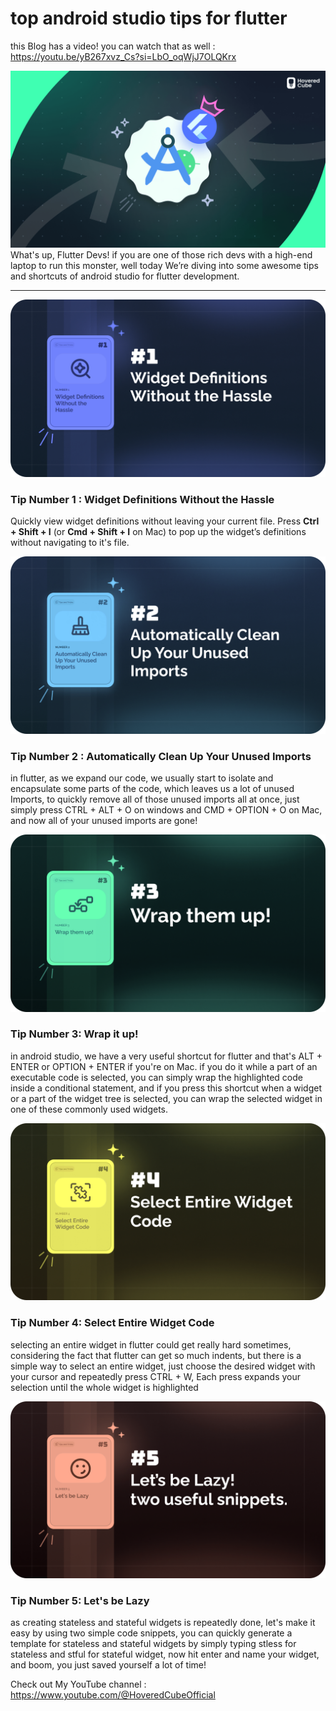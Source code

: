 # top android studio tips for flutter
this Blog has a video! you can watch that as well : https://youtu.be/yB267xvz_Cs?si=LbO_oqWjJ7OLQKrx

![the thumbnail](https://github.com/HoveredCube/top_android_studio_tips_for_flutter/blob/main/Thumbnail.png)
What's up, Flutter Devs! if you are one of those rich devs with a high-end laptop to run this monster, well today We’re diving into some awesome tips and shortcuts of android studio for flutter development.


___

![tip1](https://github.com/HoveredCube/top_android_studio_tips_for_flutter/blob/main/androidstudiotip1.png)
### Tip Number 1 : Widget Definitions Without the Hassle
Quickly view widget definitions without leaving your current file. Press **Ctrl + Shift + I** (or **Cmd + Shift + I** on Mac) to pop up the widget’s definitions without navigating to it's file.



![tip2](https://github.com/HoveredCube/top_android_studio_tips_for_flutter/blob/main/androidstudiotip2.png)
### Tip Number 2 : Automatically Clean Up Your Unused Imports
in flutter, as we expand our code, we usually start to isolate and encapsulate some parts of the code, which leaves us a lot of unused Imports, to quickly remove all of those unused imports all at once, just simply press CTRL + ALT + O on windows and CMD + OPTION + O on Mac, and now all of your unused imports are gone!


![tip3](https://github.com/HoveredCube/top_android_studio_tips_for_flutter/blob/main/androidstudiotip3.png)
### Tip Number 3:  Wrap it up!
in android studio, we have a very useful shortcut for flutter and that's ALT + ENTER or OPTION + ENTER if you're on Mac. if you do it while a part of an executable code is selected, you can simply wrap the highlighted code inside a conditional statement, and if you press this shortcut when a widget or a part of the widget tree is selected, you can wrap the selected widget in one of these commonly used widgets.


![tip4](https://github.com/HoveredCube/top_android_studio_tips_for_flutter/blob/main/androidstudiotip4.png)
### Tip Number 4: Select Entire Widget Code
selecting an entire widget in flutter could get really hard sometimes, considering the fact that flutter can get so much indents, but there is a simple way to select an entire widget, just choose the desired widget with your cursor and repeatedly press CTRL + W, Each press expands your selection until the whole widget is highlighted


![tip5](https://github.com/HoveredCube/top_android_studio_tips_for_flutter/blob/main/androidstudiotip5.png)
### Tip Number 5: Let's be Lazy
as creating stateless and stateful widgets is repeatedly done, let's make it easy by using two simple code snippets, you can quickly generate a template for stateless and stateful widgets by simply typing stless for stateless and stful for stateful widget, now hit enter and name your widget, and boom, you just saved yourself a lot of time! 


Check out My YouTube channel : https://www.youtube.com/@HoveredCubeOfficial
